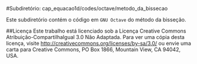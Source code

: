 #Subdiretório: cap_equacao1d/codes/octave/metodo_da_bissecao

Este subdiretório contém o código em `GNU Octave` do método da bisseção.

##Licença
Este trabalho está licenciado sob a Licença Creative Commons Atribuição-CompartilhaIgual 3.0 Não Adaptada. Para ver uma cópia desta licença, visite http://creativecommons.org/licenses/by-sa/3.0/ ou envie uma carta para Creative Commons, PO Box 1866, Mountain View, CA 94042, USA.
